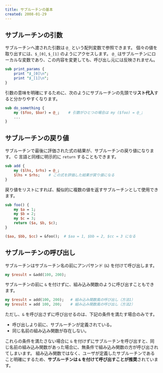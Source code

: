 ```yaml
---
title: サブルーチンの基本
created: 2008-01-29
---
```


サブルーチンの引数
----

サブルーチンへ渡された引数は `@_` という配列変数で参照できます。
個々の値を取り出すには、`$_[0]`, `$_[1]` のようにアクセスします。
`@_` はサブルーチンにローカルな変数であり、この内容を変更しても、呼び出し元には反映されません。

```perl
sub print_params {
    print "$_[0]\n";
    print "$_[1]\n";
}
```

引数の意味を明確にするために、次のようにサブルーチンの先頭で**リスト代入**すると分かりやすくなります。

```perl
sub do_something {
    my ($foo, $bar) = @_;    # 引数がひとつの場合は my ($foo) = @_;
    ...
}
```


サブルーチンの戻り値
----

サブルーチンで最後に評価された式の結果が、サブルーチンの戻り値になります。
C 言語と同様に明示的に `return` することもできます。

```perl
sub add {
    my ($lhs, $rhs) = @_;
    $lhs + $rhs;    # この式を評価した結果が戻り値になる
}
```

戻り値をリストにすれば、擬似的に複数の値を返すサブルーチンとして使用できます。

~~~ perl
sub foo() {
    my $a = 1;
    my $b = 2;
    my $c = 3;
    return ($a, $b, $c);
}

($aa, $bb, $cc) = &foo();  # $aa = 1, $bb = 2, $cc = 3 になる
~~~


サブルーチンの呼び出し
----

サブルーチンはサブルーチン名の前にアンパサンド (`&`) を付けて呼び出します。

```perl
my $result = &add(100, 200);
```

サブルーチンの前に `&` を付けずに、組み込み関数のように呼び出すこともできます。

```perl
my $result = add(100, 200);   # 組み込み関数風の呼び出し（方法1）
my $result = add 100, 200;    # 組み込み関数風の呼び出し（方法2）
```

ただし、`&` を呼び出さずに呼び出せるのは、下記の条件を満たす場合のみです。

- 呼び出しより前に、サブルーチンが定義されている。
- 同じ名前の組み込み関数が存在しない。

これらの条件を満たさない場合に `&` を付けずにサブルーチンを呼び出すと、同じ名前の組み込み関数があった場合に、無条件で組み込み関数の方が呼び出されてしまいます。
組み込み関数ではなく、ユーザが定義したサブルーチンであること明確にするため、**サブルーチンは `&` を付けて呼び出すことが推奨**されています。

